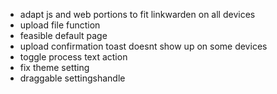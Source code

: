 - adapt js and web portions to fit linkwarden on all devices
- upload file function
- feasible default page
- upload confirmation toast doesnt show up on some devices
- toggle process text action
- fix theme setting
- draggable settingshandle